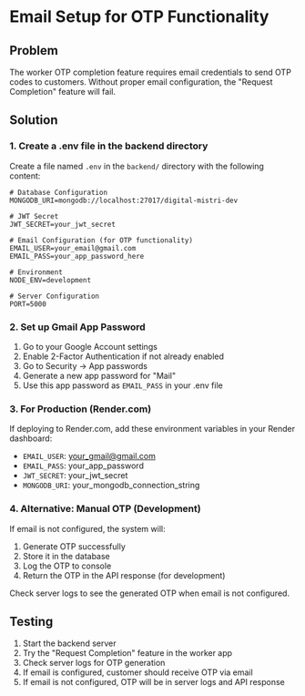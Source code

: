 # Email Setup for OTP Functionality

## Problem
The worker OTP completion feature requires email credentials to send OTP codes to customers. Without proper email configuration, the "Request Completion" feature will fail.

## Solution

### 1. Create a .env file in the backend directory
Create a file named `.env` in the `backend/` directory with the following content:

```env
# Database Configuration
MONGODB_URI=mongodb://localhost:27017/digital-mistri-dev

# JWT Secret
JWT_SECRET=your_jwt_secret

# Email Configuration (for OTP functionality)
EMAIL_USER=your_email@gmail.com
EMAIL_PASS=your_app_password_here

# Environment
NODE_ENV=development

# Server Configuration
PORT=5000
```

### 2. Set up Gmail App Password

1. Go to your Google Account settings
2. Enable 2-Factor Authentication if not already enabled
3. Go to Security → App passwords
4. Generate a new app password for "Mail"
5. Use this app password as `EMAIL_PASS` in your .env file

### 3. For Production (Render.com)

If deploying to Render.com, add these environment variables in your Render dashboard:

- `EMAIL_USER`: your_gmail@gmail.com
- `EMAIL_PASS`: your_app_password
- `JWT_SECRET`: your_jwt_secret
- `MONGODB_URI`: your_mongodb_connection_string

### 4. Alternative: Manual OTP (Development)

If email is not configured, the system will:
1. Generate OTP successfully
2. Store it in the database
3. Log the OTP to console
4. Return the OTP in the API response (for development)

Check server logs to see the generated OTP when email is not configured.

## Testing

1. Start the backend server
2. Try the "Request Completion" feature in the worker app
3. Check server logs for OTP generation
4. If email is configured, customer should receive OTP via email
5. If email is not configured, OTP will be in server logs and API response 